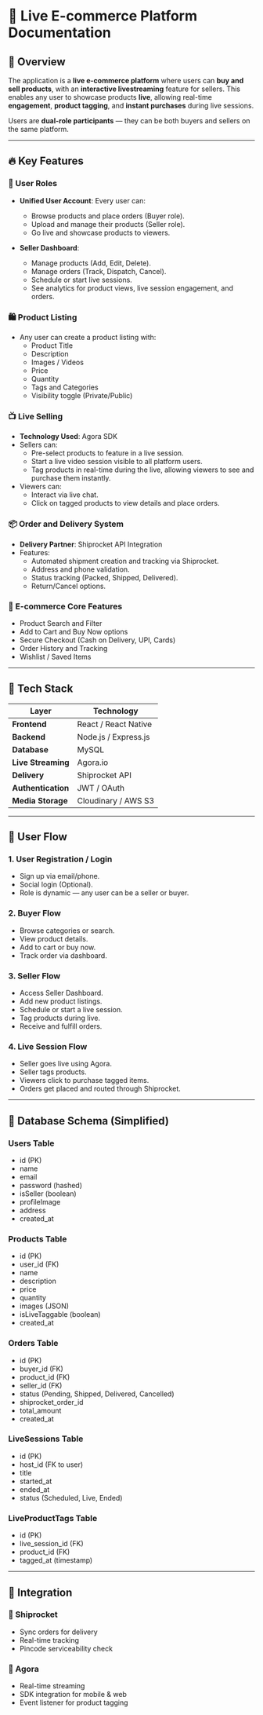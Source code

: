 # 📱 Live E-commerce Platform Documentation

## 🧠 Overview

The application is a **live e-commerce platform** where users can **buy and sell products**, with an **interactive livestreaming** feature for sellers. This enables any user to showcase products **live**, allowing real-time **engagement**, **product tagging**, and **instant purchases** during live sessions. 

Users are **dual-role participants** — they can be both buyers and sellers on the same platform.

---

## 🔥 Key Features

### 👤 User Roles

- **Unified User Account**: Every user can:
  - Browse products and place orders (Buyer role).
  - Upload and manage their products (Seller role).
  - Go live and showcase products to viewers.

- **Seller Dashboard**:
  - Manage products (Add, Edit, Delete).
  - Manage orders (Track, Dispatch, Cancel).
  - Schedule or start live sessions.
  - See analytics for product views, live session engagement, and orders.

### 🛍️ Product Listing

- Any user can create a product listing with:
  - Product Title
  - Description
  - Images / Videos
  - Price
  - Quantity
  - Tags and Categories
  - Visibility toggle (Private/Public)

### 📺 Live Selling

- **Technology Used**: Agora SDK
- Sellers can:
  - Pre-select products to feature in a live session.
  - Start a live video session visible to all platform users.
  - Tag products in real-time during the live, allowing viewers to see and purchase them instantly.
- Viewers can:
  - Interact via live chat.
  - Click on tagged products to view details and place orders.

### 📦 Order and Delivery System

- **Delivery Partner**: Shiprocket API Integration
- Features:
  - Automated shipment creation and tracking via Shiprocket.
  - Address and phone validation.
  - Status tracking (Packed, Shipped, Delivered).
  - Return/Cancel options.

### 🛒 E-commerce Core Features

- Product Search and Filter
- Add to Cart and Buy Now options
- Secure Checkout (Cash on Delivery, UPI, Cards)
- Order History and Tracking
- Wishlist / Saved Items

---

## 🧰 Tech Stack

| Layer              | Technology            |
|-------------------|-----------------------|
| **Frontend**       | React / React Native |
| **Backend**        | Node.js / Express.js |
| **Database**       | MySQL                |
| **Live Streaming** | Agora.io              |
| **Delivery**       | Shiprocket API       |
| **Authentication** | JWT / OAuth          |
| **Media Storage**  | Cloudinary / AWS S3  |

---

## 🔐 User Flow

### 1. **User Registration / Login**
- Sign up via email/phone.
- Social login (Optional).
- Role is dynamic — any user can be a seller or buyer.

### 2. **Buyer Flow**
- Browse categories or search.
- View product details.
- Add to cart or buy now.
- Track order via dashboard.

### 3. **Seller Flow**
- Access Seller Dashboard.
- Add new product listings.
- Schedule or start a live session.
- Tag products during live.
- Receive and fulfill orders.

### 4. **Live Session Flow**
- Seller goes live using Agora.
- Seller tags products.
- Viewers click to purchase tagged items.
- Orders get placed and routed through Shiprocket.

---

## 📁 Database Schema (Simplified)

### Users Table
- id (PK)
- name
- email
- password (hashed)
- isSeller (boolean)
- profileImage
- address
- created_at

### Products Table
- id (PK)
- user_id (FK)
- name
- description
- price
- quantity
- images (JSON)
- isLiveTaggable (boolean)
- created_at

### Orders Table
- id (PK)
- buyer_id (FK)
- product_id (FK)
- seller_id (FK)
- status (Pending, Shipped, Delivered, Cancelled)
- shiprocket_order_id
- total_amount
- created_at

### LiveSessions Table
- id (PK)
- host_id (FK to user)
- title
- started_at
- ended_at
- status (Scheduled, Live, Ended)

### LiveProductTags Table
- id (PK)
- live_session_id (FK)
- product_id (FK)
- tagged_at (timestamp)

---

## 🧩 Integration

### 🔗 Shiprocket
- Sync orders for delivery
- Real-time tracking
- Pincode serviceability check

### 🔗 Agora
- Real-time streaming
- SDK integration for mobile & web
- Event listener for product tagging